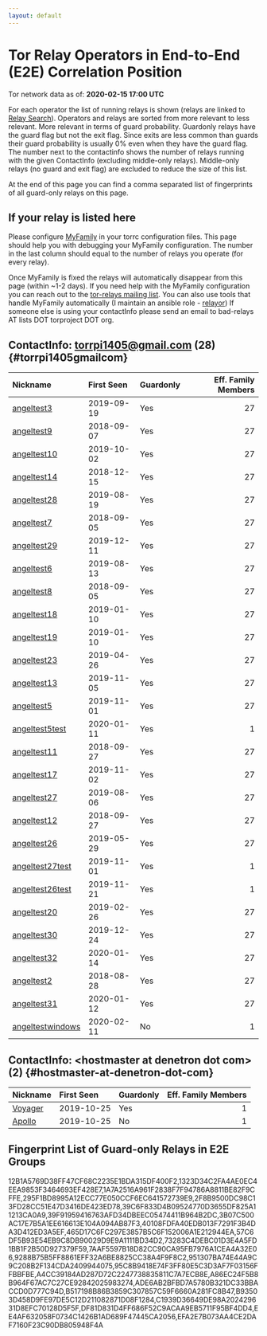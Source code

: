 ```yaml
---
layout: default
---
```



# Tor Relay Operators in End-to-End (E2E) Correlation Position

Tor network data as of: **2020-02-15 17:00 UTC**

For each operator the list of running relays is shown (relays are linked to [Relay Search](https://metrics.torproject.org/rs.html)).
Operators and relays are sorted from more relevant to less relevant. More relevant in terms of guard probability.
Guardonly relays have the guard flag but not the exit flag.
Since exits are less common than guards their guard probability is usually 0% even when they have the guard flag.
The number next to the contactinfo shows the number of relays running with the given ContactInfo (excluding middle-only relays).
Middle-only relays (no guard and exit flag) are excluded to reduce the size of this list.

At the end of this page you can find a comma separated list of fingerprints of all guard-only relays on this page.

## If your relay is listed here
Please configure [MyFamily](https://www.torproject.org/docs/tor-manual.html.en#MyFamily) in your torrc configuration files.
This page should help you with debugging your MyFamily configuration. The number in the last column should equal to the number of
relays you operate (for every relay).

Once MyFamily is fixed the relays will automatically disappear from this page (within ~1-2 days).
If you need help with the MyFamily configuration you can reach out to the
[tor-relays mailing list](https://lists.torproject.org/cgi-bin/mailman/listinfo/tor-relays).
You can also use tools that handle MyFamily automatically (I maintain an ansible role - 
[relayor](https://medium.com/@nusenu/deploying-tor-relays-with-ansible-6612593fa34d))
If someone else is using your contactInfo please send an email to bad-relays AT lists DOT torproject DOT org.


## ContactInfo: torrpi1405@gmail.com (28) {#torrpi1405gmailcom}

| Nickname                                                                                                    | First Seen   | Guardonly   |   Eff. Family Members |
|:------------------------------------------------------------------------------------------------------------|:-------------|:------------|----------------------:|
| [angeltest3](https://metrics.torproject.org/rs.html#details/FF9FC6D130FA26AE3AE8B23688691DC419F0F22E)       | 2019-09-19   | Yes         |                    27 |
| [angeltest9](https://metrics.torproject.org/rs.html#details/9288B75B5FF8861EFF32A6BE8825CC38A4F9F8C2)       | 2018-09-07   | Yes         |                    27 |
| [angeltest10](https://metrics.torproject.org/rs.html#details/C1939D36649DE98A202429631D8EFC70128D5F5F)      | 2019-10-02   | Yes         |                    27 |
| [angeltest14](https://metrics.torproject.org/rs.html#details/465D17C6FC297E3857B5C6F152006A1E212944EA)      | 2018-12-15   | Yes         |                    27 |
| [angeltest28](https://metrics.torproject.org/rs.html#details/1A7A2516A961F2838F7F94786A8811BE82F9CFFE)      | 2019-08-19   | Yes         |                    27 |
| [angeltest7](https://metrics.torproject.org/rs.html#details/EE4AF632058F0734C1426B1AD689F47445CA2056)       | 2018-09-05   | Yes         |                    27 |
| [angeltest29](https://metrics.torproject.org/rs.html#details/73283C4DEBC01D3E4A5FD1BB1F2B50D927379F59)      | 2019-12-11   | Yes         |                    27 |
| [angeltest6](https://metrics.torproject.org/rs.html#details/295F1BD8995A12ECC77E050CCF6EC641572739E9)       | 2019-08-13   | Yes         |                    27 |
| [angeltest8](https://metrics.torproject.org/rs.html#details/7AAF5597B18D82CC90CA95FB7976A1CEA4A32E06)       | 2018-09-05   | Yes         |                    27 |
| [angeltest18](https://metrics.torproject.org/rs.html#details/B517198B86B3859C307857C59F6660A281FC8B47)      | 2019-01-10   | Yes         |                    27 |
| [angeltest19](https://metrics.torproject.org/rs.html#details/A86EC24F5B8B964F67AC7C27CE92842025983274)      | 2019-01-10   | Yes         |                    27 |
| [angeltest23](https://metrics.torproject.org/rs.html#details/EFA2E7B073AA4CE2DAF7160F23C90DB805948F4A)      | 2019-04-26   | Yes         |                    27 |
| [angeltest13](https://metrics.torproject.org/rs.html#details/A4CC39184AD287D72C2247738835811C7A7ECB8E)      | 2019-11-05   | Yes         |                    27 |
| [angeltest5](https://metrics.torproject.org/rs.html#details/39C6F833D4B09524770D3655DF825A11213CA0A9)       | 2019-11-01   | Yes         |                    27 |
| [angeltest5test](https://metrics.torproject.org/rs.html#details/951307BA74E44A9C9C208B2F134CDA2409944075)   | 2020-01-11   | Yes         |                     1 |
| [angeltest11](https://metrics.torproject.org/rs.html#details/39F91959416763AFD34DBEEC05474411B964B2DC)      | 2018-09-27   | Yes         |                    27 |
| [angeltest17](https://metrics.torproject.org/rs.html#details/F8AA8D8CCBA0C5F2836DE6315CDFA6E4A31A0890)      | 2019-11-02   | Yes         |                    27 |
| [angeltest27](https://metrics.torproject.org/rs.html#details/95C8B9418E74F3FF80E5C3D3AF7F03156FFBBFBE)      | 2019-08-06   | Yes         |                    27 |
| [angeltest12](https://metrics.torproject.org/rs.html#details/57C6DF5B93E54EB9C8DB90029D9E9A1111BD34D2)      | 2018-09-27   | Yes         |                    27 |
| [angeltest26](https://metrics.torproject.org/rs.html#details/40108FDFA40EDB013F7291F3B4DA3D412ED3A5EF)      | 2019-05-29   | Yes         |                    27 |
| [angeltest27test](https://metrics.torproject.org/rs.html#details/1323D34C2FA4AE0EC4EEA9853F3464693EF428E7)  | 2019-11-01   | Yes         |                     1 |
| [angeltest26test](https://metrics.torproject.org/rs.html#details/F51A927E34662D6005393F2327C870FB0D0D7FE0)  | 2019-11-21   | Yes         |                     1 |
| [angeltest20](https://metrics.torproject.org/rs.html#details/ADE6AB2BFBD7A5780B321DC33BBACCD0D777C94D)      | 2019-02-26   | Yes         |                    27 |
| [angeltest30](https://metrics.torproject.org/rs.html#details/B93503D458D9FE97DE5C12D211082871D08F1284)      | 2019-12-24   | Yes         |                    27 |
| [angeltest32](https://metrics.torproject.org/rs.html#details/12B1A5769D38FF47CF68C2235E1BDA315DF400F2)      | 2020-01-14   | Yes         |                    27 |
| [angeltest2](https://metrics.torproject.org/rs.html#details/3B07C500AC17E7B5A1EE616613E104A094AB87F3)       | 2018-08-28   | Yes         |                    27 |
| [angeltest31](https://metrics.torproject.org/rs.html#details/2F8B9500DC98C13FD28CC51E47D3416DE423ED78)      | 2020-01-12   | Yes         |                    27 |
| [angeltestwindows](https://metrics.torproject.org/rs.html#details/DC81AA3B1D51566DBF27BFA562E4047AEB1C52DA) | 2020-02-11   | No          |                     1 |

## ContactInfo: &lt;hostmaster at denetron dot com&gt; (2) {#hostmaster-at-denetron-dot-com}

| Nickname                                                                                           | First Seen   | Guardonly   |   Eff. Family Members |
|:---------------------------------------------------------------------------------------------------|:-------------|:------------|----------------------:|
| [Voyager](https://metrics.torproject.org/rs.html#details/DF81D831D4FF686F52C9ACAA9EB5711F95BF4DD4) | 2019-10-25   | Yes         |                     1 |
| [Apollo](https://metrics.torproject.org/rs.html#details/71840F45C2478347B872321066F9805D1A1B79FD)  | 2019-10-25   | No          |                     1 |


## Fingerprint List of Guard-only Relays in E2E Groups

12B1A5769D38FF47CF68C2235E1BDA315DF400F2,1323D34C2FA4AE0EC4EEA9853F3464693EF428E7,1A7A2516A961F2838F7F94786A8811BE82F9CFFE,295F1BD8995A12ECC77E050CCF6EC641572739E9,2F8B9500DC98C13FD28CC51E47D3416DE423ED78,39C6F833D4B09524770D3655DF825A11213CA0A9,39F91959416763AFD34DBEEC05474411B964B2DC,3B07C500AC17E7B5A1EE616613E104A094AB87F3,40108FDFA40EDB013F7291F3B4DA3D412ED3A5EF,465D17C6FC297E3857B5C6F152006A1E212944EA,57C6DF5B93E54EB9C8DB90029D9E9A1111BD34D2,73283C4DEBC01D3E4A5FD1BB1F2B50D927379F59,7AAF5597B18D82CC90CA95FB7976A1CEA4A32E06,9288B75B5FF8861EFF32A6BE8825CC38A4F9F8C2,951307BA74E44A9C9C208B2F134CDA2409944075,95C8B9418E74F3FF80E5C3D3AF7F03156FFBBFBE,A4CC39184AD287D72C2247738835811C7A7ECB8E,A86EC24F5B8B964F67AC7C27CE92842025983274,ADE6AB2BFBD7A5780B321DC33BBACCD0D777C94D,B517198B86B3859C307857C59F6660A281FC8B47,B93503D458D9FE97DE5C12D211082871D08F1284,C1939D36649DE98A202429631D8EFC70128D5F5F,DF81D831D4FF686F52C9ACAA9EB5711F95BF4DD4,EE4AF632058F0734C1426B1AD689F47445CA2056,EFA2E7B073AA4CE2DAF7160F23C90DB805948F4A